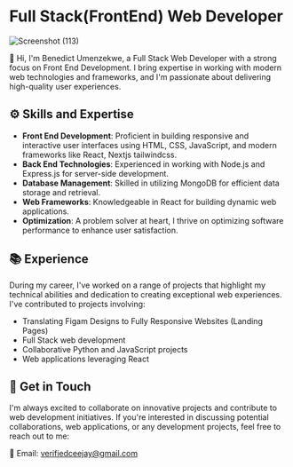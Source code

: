 # Full Stack(FrontEnd) Web Developer

![Screenshot (113)](https://github.com/cjpanda/cjpanda/assets/107156444/e113c7c9-b375-4a2b-a989-022e8620d261)

👋 Hi, I'm Benedict Umenzekwe, a Full Stack Web Developer with a strong focus on Front End Development. I bring expertise in working with modern web technologies and frameworks, and I'm passionate about delivering high-quality user experiences.

##  ⚙️ Skills and Expertise

- **Front End Development**: Proficient in building responsive and interactive user interfaces using HTML, CSS, JavaScript, and modern frameworks like React, Nextjs tailwindcss.
- **Back End Technologies**: Experienced in working with Node.js and Express.js for server-side development.
- **Database Management**: Skilled in utilizing MongoDB for efficient data storage and retrieval.
- **Web Frameworks**: Knowledgeable in React for building dynamic web applications.
- **Optimization**: A problem solver at heart, I thrive on optimizing software performance to enhance user satisfaction.

## 📚 Experience

During my career, I've worked on a range of projects that highlight my technical abilities and dedication to creating exceptional web experiences. I've contributed to projects involving:

- Translating Figam Designs to Fully Responsive Websites (Landing Pages)
- Full Stack web development 
- Collaborative Python and JavaScript projects
- Web applications leveraging React


## 🤙 Get in Touch

I'm always excited to collaborate on innovative projects and contribute to web development initiatives. If you're interested in discussing potential collaborations, web applications, or any development projects, feel free to reach out to me:

📧 Email: verifiedceejay@gmail.com


<!---
cjpanda/cjpanda is a ✨ special ✨ repository because its `README.md` (this file) appears on your GitHub profile.
You can click the Preview link to take a look at your changes.
--->
